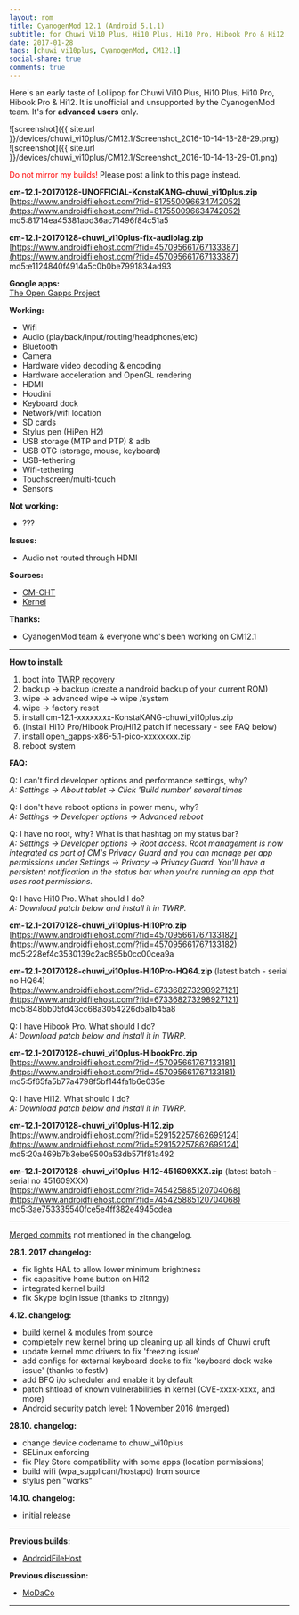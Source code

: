 ```yaml
---
layout: rom
title: CyanogenMod 12.1 (Android 5.1.1)
subtitle: for Chuwi Vi10 Plus, Hi10 Plus, Hi10 Pro, Hibook Pro & Hi12
date: 2017-01-28
tags: [chuwi_vi10plus, CyanogenMod, CM12.1]
social-share: true
comments: true
---
```


Here's an early taste of Lollipop for Chuwi Vi10 Plus, Hi10 Plus, Hi10 Pro, Hibook Pro & Hi12. It is unofficial and unsupported by the CyanogenMod team. It's for **advanced users** only.

![screenshot]({{ site.url }}/devices/chuwi_vi10plus/CM12.1/Screenshot_2016-10-14-13-28-29.png)  
![screenshot]({{ site.url }}/devices/chuwi_vi10plus/CM12.1/Screenshot_2016-10-14-13-29-01.png)

<span style="color:#FF0000;">Do not mirror my builds!</span> Please post a link to this page instead.

**cm-12.1-20170128-UNOFFICIAL-KonstaKANG-chuwi_vi10plus.zip**  
[https://www.androidfilehost.com/?fid=817550096634742052](https://www.androidfilehost.com/?fid=817550096634742052)  
md5:81714ea45381abd36ac71496f84c51a5

**cm-12.1-20170128-chuwi_vi10plus-fix-audiolag.zip**  
[https://www.androidfilehost.com/?fid=457095661767133387](https://www.androidfilehost.com/?fid=457095661767133387)  
md5:e1124840f4914a5c0b0be7991834ad93

**Google apps:**  
[The Open Gapps Project](http://opengapps.org/?arch=x86&api=5.1&variant=pico)

**Working:**

- Wifi
- Audio (playback/input/routing/headphones/etc)
- Bluetooth
- Camera
- Hardware video decoding & encoding
- Hardware acceleration and OpenGL rendering
- HDMI
- Houdini
- Keyboard dock
- Network/wifi location
- SD cards
- Stylus pen (HiPen H2)
- USB storage (MTP and PTP) & adb
- USB OTG (storage, mouse, keyboard)
- USB-tethering
- Wifi-tethering
- Touchscreen/multi-touch
- Sensors

**Not working:**

- ???

**Issues:**

- Audio not routed through HDMI

**Sources:**

- [CM-CHT](https://github.com/CM-CHT)
- [Kernel](https://github.com/CM-CHT/android_kernel_intel_cherrytrail/tree/cm-12.1)

**Thanks:**

- CyanogenMod team & everyone who's been working on CM12.1

----

**How to install:**

1. boot into [TWRP recovery](/devices/chuwi_vi10plus/TWRP)
2. backup -> backup (create a nandroid backup of your current ROM)
3. wipe -> advanced wipe -> wipe /system
4. wipe -> factory reset
5. install cm-12.1-xxxxxxxx-KonstaKANG-chuwi_vi10plus.zip
6. (install Hi10 Pro/Hibook Pro/Hi12 patch if necessary - see FAQ below)
7. install open_gapps-x86-5.1-pico-xxxxxxxx.zip
8. reboot system

**FAQ:**

Q: I can't find developer options and performance settings, why?  
*A: Settings -> About tablet -> Click 'Build number' several times*

Q: I don't have reboot options in power menu, why?  
*A: Settings -> Developer options -> Advanced reboot*

Q: I have no root, why? What is that hashtag on my status bar?  
*A: Settings -> Developer options -> Root access. Root management is now integrated as part of CM's Privacy Guard and you can manage per app permissions under Settings -> Privacy -> Privacy Guard. You'll have a persistent notification in the status bar when you're running an app that uses root permissions.*

Q: I have Hi10 Pro. What should I do?  
*A: Download patch below and install it in TWRP.*

**cm-12.1-20170128-chuwi_vi10plus-Hi10Pro.zip**  
[https://www.androidfilehost.com/?fid=457095661767133182](https://www.androidfilehost.com/?fid=457095661767133182)  
md5:228ef4c3530139c2ac895b0cc00cea9a

**cm-12.1-20170128-chuwi_vi10plus-Hi10Pro-HQ64.zip** (latest batch - serial no HQ64)  
[https://www.androidfilehost.com/?fid=673368273298927121](https://www.androidfilehost.com/?fid=673368273298927121)  
md5:848bb05fd43cc68a3054226d5a1b45a8

Q: I have Hibook Pro. What should I do?  
*A: Download patch below and install it in TWRP.*

**cm-12.1-20170128-chuwi_vi10plus-HibookPro.zip**  
[https://www.androidfilehost.com/?fid=457095661767133181](https://www.androidfilehost.com/?fid=457095661767133181)  
md5:5f65fa5b77a4798f5bf144fa1b6e035e

Q: I have Hi12. What should I do?  
*A: Download patch below and install it in TWRP.*

**cm-12.1-20170128-chuwi_vi10plus-Hi12.zip**  
[https://www.androidfilehost.com/?fid=529152257862699124](https://www.androidfilehost.com/?fid=529152257862699124)  
md5:20a469b7b3ebe9500a53db571f81a492

**cm-12.1-20170128-chuwi_vi10plus-Hi12-451609XXX.zip** (latest batch - serial no 451609XXX)  
[https://www.androidfilehost.com/?fid=745425885120704068](https://www.androidfilehost.com/?fid=745425885120704068)  
md5:3ae753335540fce5e4ff382e4945cdea

----

[Merged commits](https://review.cyanogenmod.org/#/q/status:merged++branch:cm-12.1+-project:%255E.*device.*+-project:%255E.*kernel.*,n,z) not mentioned in the changelog.

**28.1. 2017 changelog:**

- fix lights HAL to allow lower minimum brightness
- fix capasitive home button on Hi12
- integrated kernel build
- fix Skype login issue (thanks to zltnngy)

**4.12. changelog:**

- build kernel & modules from source
- completely new kernel bring up cleaning up all kinds of Chuwi cruft
- update kernel mmc drivers to fix 'freezing issue'
- add configs for external keyboard docks to fix 'keyboard dock wake issue' (thanks to festlv)
- add BFQ i/o scheduler and enable it by default
- patch shtload of known vulnerabilities in kernel (CVE-xxxx-xxxx, and more)
- Android security patch level: 1 November 2016 (merged)

**28.10. changelog:**

- change device codename to chuwi_vi10plus
- SELinux enforcing
- fix Play Store compatibility with some apps (location permissions)
- build wifi (wpa_supplicant/hostapd) from source
- stylus pen "works"

**14.10. changelog:**

- initial release

----

**Previous builds:**

- [AndroidFileHost](https://www.androidfilehost.com/?w=files&flid=122578)

**Previous discussion:**

- [MoDaCo](http://www.modaco.com/forums/topic/377890-cyanogenmod-121/)

----
